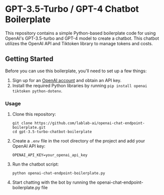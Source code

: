 # GPT-3.5-Turbo / GPT-4 Chatbot Boilerplate

This repository contains a simple Python-based boilerplate code for using OpenAI's GPT-3.5-turbo and GPT-4 model to create a chatbot. This chatbot utilizes the OpenAI API and Tiktoken library to manage tokens and costs.

## Getting Started

Before you can use this boilerplate, you'll need to set up a few things:

1. Sign up for an [OpenAI account](https://beta.openai.com/signup/) and obtain an API key.
2. Install the required Python libraries by running `pip install openai tiktoken python-dotenv`.

### Usage

1. Clone this repository:
   ```
   git clone https://github.com/lablab-ai/openai-chat-endpoint-boilerplate.git
   cd gpt-3.5-turbo-chatbot-boilerplate
   ```

2. Create a `.env` file in the root directory of the project and add your OpenAI API key:
   ```
   OPENAI_API_KEY=your_openai_api_key
   ```

3. Run the chatbot script:
   ```
   python openai-chat-endpoint-boilerplate.py
   ```

4. Start chatting with the bot by running the openai-chat-endpoint-boilerplate.py file
